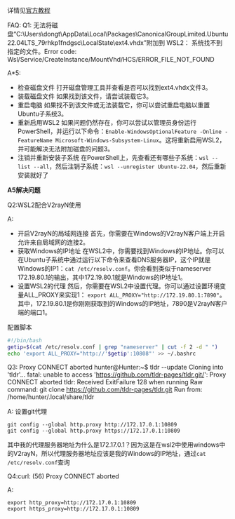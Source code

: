 详情见[官方教程](https://learn.microsoft.com/zh-cn/windows/wsl/install-manual#step-4---download-the-linux-kernel-update-package)

FAQ:
Q1:
无法将磁盘“C:\Users\dongt\AppData\Local\Packages\CanonicalGroupLimited.Ubuntu22.04LTS_79rhkp1fndgsc\LocalState\ext4.vhdx”附加到 WSL2： 系统找不到指定的文件。Error code: Wsl/Service/CreateInstance/MountVhd/HCS/ERROR_FILE_NOT_FOUND

A*5:
* 检查磁盘文件
  打开磁盘管理工具并查看是否可以找到ext4.vhdx文件3。
* 装载磁盘文件
  如果找到该文件，请尝试装载它3。
* 重启电脑
  如果找不到该文件或无法装载它，你可以尝试重启电脑以重置Ubuntu子系统3。
* 重新启用WSL2
  如果问题仍然存在，你可以尝试以管理员身份运行PowerShell，并运行以下命令：`Enable-WindowsOptionalFeature -Online -FeatureName Microsoft-Windows-Subsystem-Linux`。这将重新启用WSL2，并可能解决无法附加磁盘的问题3。
* 注销并重新安装子系统
  在PowerShell上，先查看还有哪些子系统：`wsl --list --all`，然后注销子系统：`wsl --unregister Ubuntu-22.04`，然后重新安装就好了

**A5解决问题**

Q2:WSL2配合V2rayN使用

A:
* 开启V2rayN的局域网连接
首先，你需要在Windows的V2rayN客户端上开启允许来自局域网的连接2。
* 获取Windows的IP地址
在WSL2中，你需要找到Windows的IP地址。你可以在Ubuntu子系统中通过运行以下命令来查看DNS服务器IP，这个IP就是Windows的IP1：`cat /etc/resolv.conf`。你会看到类似于nameserver 172.19.80.1的输出，其中172.19.80.1就是Windows的IP地址1。
* 设置WSL2的代理
然后，你需要在WSL2中设置代理。你可以通过设置环境变量ALL_PROXY来实现1：
`export ALL_PROXY="http://172.19.80.1:7890"`。其中，172.19.80.1是你刚刚获取到的Windows的IP地址，7890是V2rayN客户端的端口1。

配置脚本
``` bash
#!/bin/bash
getip=$(cat /etc/resolv.conf | grep "nameserver" | cut -f 2 -d " ")
echo 'export ALL_PROXY="http://'$getip':10808"' >> ~/.bashrc
```

Q3: Proxy CONNECT aborted
hunter@Hunter:~$ tldr --update
Cloning into 'tldr'...
fatal: unable to access 'https://github.com/tldr-pages/tldr.git/': Proxy CONNECT aborted
tldr: Received ExitFailure 128 when running
Raw command: git clone https://github.com/tldr-pages/tldr.git
Run from: /home/hunter/.local/share/tldr

A:
设置git代理
```
git config --global http.proxy http://172.17.0.1:10809
git config --global http.proxy https://172.17.0.1:10809
```
其中我的代理服务器地址为什么是172.17.0.1？因为这是在wsl2中使用windows中的V2rayN，所以代理服务器地址应该是我的Windows的IP地址，通过`cat /etc/resolv.conf`查询

Q4:curl: (56) Proxy CONNECT aborted

A:
```
export http_proxy=http://172.17.0.1:10809
export https_proxy=http://172.17.0.1:10809
```